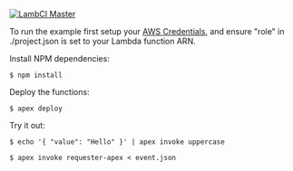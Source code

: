 [![LambCI Master](https://lambci-public-buildresults-tqta6okzmswu.s3.amazonaws.com/gh/thewillhuang/rancher-in-apex/branches/master/2dbce416aa7f030824e89ac22faf7930.svg)](https://lambci-public-buildresults-tqta6okzmswu.s3.amazonaws.com/gh/thewillhuang/rancher-in-apex/builds)

To run the example first setup your [AWS Credentials](http://apex.run/#aws-credentials), and ensure "role" in ./project.json is set to your Lambda function ARN.

Install NPM dependencies:

```
$ npm install
```

Deploy the functions:

```
$ apex deploy
```

Try it out:

```
$ echo '{ "value": "Hello" }' | apex invoke uppercase
```

```
$ apex invoke requester-apex < event.json
```
